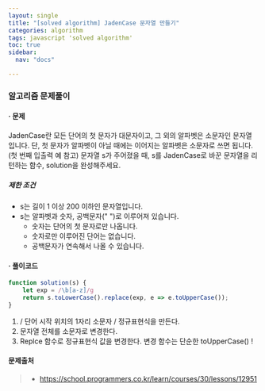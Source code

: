 ```yaml
---
layout: single
title: "[solved algorithm] JadenCase 문자열 만들기"
categories: algorithm
tags: javascript 'solved algorithm'
toc: true
sidebar:
  nav: "docs"

---
```


### 알고리즘 문제풀이

#### · 문제

JadenCase란 모든 단어의 첫 문자가 대문자이고, 그 외의 알파벳은 소문자인 문자열입니다. 단, 첫 문자가 알파벳이 아닐 때에는 이어지는 알파벳은 소문자로 쓰면 됩니다. (첫 번째 입출력 예 참고)
문자열 s가 주어졌을 때, s를 JadenCase로 바꾼 문자열을 리턴하는 함수, solution을 완성해주세요.

##### 제한 조건

- s는 길이 1 이상 200 이하인 문자열입니다.
- s는 알파벳과 숫자, 공백문자(" ")로 이루어져 있습니다.
  - 숫자는 단어의 첫 문자로만 나옵니다.
  - 숫자로만 이루어진 단어는 없습니다.
  - 공백문자가 연속해서 나올 수 있습니다.



#### · 풀이코드

```javascript
function solution(s) {
    let exp = /\b[a-z]/g
    return s.toLowerCase().replace(exp, e => e.toUpperCase());
}
```

1. / 단어 시작 위치의 1자리 소문자 / 정규표현식을 만든다. 
2. 문자열 전체를 소문자로 변경한다.
3. Replce 함수로 정규표현식 값을 변경한다. 
   변경 함수는 단순한 toUpperCase() ! 



#### 문제출처

> - https://school.programmers.co.kr/learn/courses/30/lessons/12951